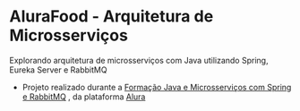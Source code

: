 # AluraFood - Arquitetura de Microsserviços
Explorando arquitetura de microsserviços com Java utilizando Spring, Eureka Server e RabbitMQ

- Projeto realizado durante a [Formação Java e Microsserviços com Spring e RabbitMQ](https://cursos.alura.com.br/formacao-java-microsservicos) , da plataforma [Alura](https://www.alura.com.br/)